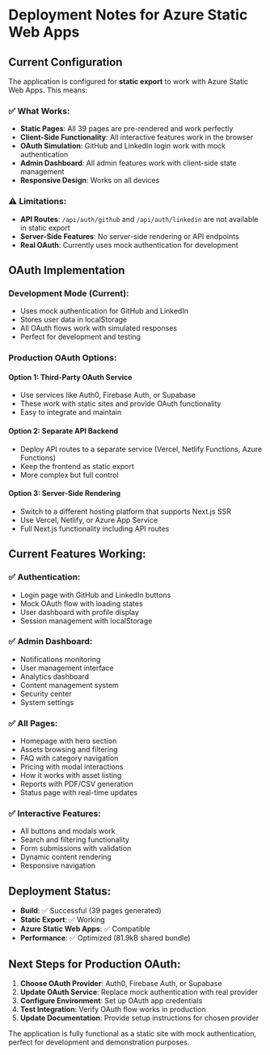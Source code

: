 # Deployment Notes for Azure Static Web Apps

## Current Configuration

The application is configured for **static export** to work with Azure Static Web Apps. This means:

### ✅ What Works:
- **Static Pages**: All 39 pages are pre-rendered and work perfectly
- **Client-Side Functionality**: All interactive features work in the browser
- **OAuth Simulation**: GitHub and LinkedIn login work with mock authentication
- **Admin Dashboard**: All admin features work with client-side state management
- **Responsive Design**: Works on all devices

### ⚠️ Limitations:
- **API Routes**: `/api/auth/github` and `/api/auth/linkedin` are not available in static export
- **Server-Side Features**: No server-side rendering or API endpoints
- **Real OAuth**: Currently uses mock authentication for development

## OAuth Implementation

### Development Mode (Current):
- Uses mock authentication for GitHub and LinkedIn
- Stores user data in localStorage
- All OAuth flows work with simulated responses
- Perfect for development and testing

### Production OAuth Options:

#### Option 1: Third-Party OAuth Service
- Use services like Auth0, Firebase Auth, or Supabase
- These work with static sites and provide OAuth functionality
- Easy to integrate and maintain

#### Option 2: Separate API Backend
- Deploy API routes to a separate service (Vercel, Netlify Functions, Azure Functions)
- Keep the frontend as static export
- More complex but full control

#### Option 3: Server-Side Rendering
- Switch to a different hosting platform that supports Next.js SSR
- Use Vercel, Netlify, or Azure App Service
- Full Next.js functionality including API routes

## Current Features Working:

### ✅ Authentication:
- Login page with GitHub and LinkedIn buttons
- Mock OAuth flow with loading states
- User dashboard with profile display
- Session management with localStorage

### ✅ Admin Dashboard:
- Notifications monitoring
- User management interface
- Analytics dashboard
- Content management system
- Security center
- System settings

### ✅ All Pages:
- Homepage with hero section
- Assets browsing and filtering
- FAQ with category navigation
- Pricing with modal interactions
- How it works with asset listing
- Reports with PDF/CSV generation
- Status page with real-time updates

### ✅ Interactive Features:
- All buttons and modals work
- Search and filtering functionality
- Form submissions with validation
- Dynamic content rendering
- Responsive navigation

## Deployment Status:

- **Build**: ✅ Successful (39 pages generated)
- **Static Export**: ✅ Working
- **Azure Static Web Apps**: ✅ Compatible
- **Performance**: ✅ Optimized (81.9kB shared bundle)

## Next Steps for Production OAuth:

1. **Choose OAuth Provider**: Auth0, Firebase Auth, or Supabase
2. **Update OAuth Service**: Replace mock authentication with real provider
3. **Configure Environment**: Set up OAuth app credentials
4. **Test Integration**: Verify OAuth flow works in production
5. **Update Documentation**: Provide setup instructions for chosen provider

The application is fully functional as a static site with mock authentication, perfect for development and demonstration purposes.
